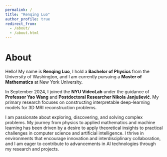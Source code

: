 ```yaml
---
permalink: /
title: "Renqing Luo"
author_profile: true
redirect_from: 
  - /about/
  - /about.html
---
```

About
======

Hello! My name is **Renqing Luo**, I hold a **Bachelor of Physics** from the University of Washington, and I am currently pursuing a **Master of Mathematics** at New York University. 

In September 2024, I joined the **NYU VideoLab** under the guidance of **Professor Yao Wang** and **Postdoctoral Researcher Nikola Janjušević**. My primary research focuses on constructing interpretable deep-learning models for 3D MRI reconstruction problems.

I am passionate about exploring, discovering, and solving complex problems. My journey from physics to applied mathematics and machine learning has been driven by a desire to apply theoretical insights to practical challenges in computer science and artificial intelligence. I thrive in environments that encourage innovation and interdisciplinary collaboration, and I am eager to contribute to advancements in AI technologies through my research and projects.

